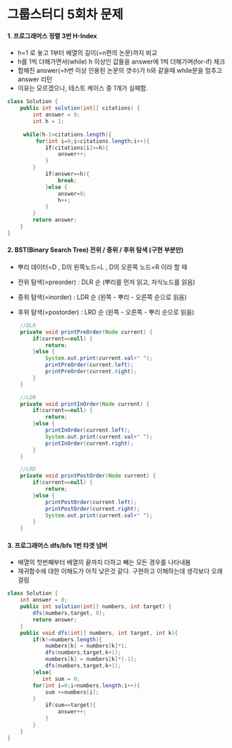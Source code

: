 # 그룹스터디 5회차 문제

#### 1. 프로그래머스 정렬 3번 H-Index

* h=1 로 놓고 1부터 배열의 길이(=n편의 논문)까지 비교
* h를 1씩 더해가면서(while) h 이상인 값들을 answer에 1씩 더해가며(for-if) 체크
* 합해진 answer(=h번 이상 인용된 논문의 갯수)가 h와 같을때 while문을 멈추고 answer 리턴
* 이유는 모르겠으나, 테스트 케이스 중 1개가 실패함.

~~~ java
class Solution {
    public int solution(int[] citations) {
        int answer = 0;
        int h = 1;
              
     while(h-1<citations.length){          
         for(int i=0;i<citations.length;i++){
            if(citations[i]>=h){
                answer++;
            }
        }
            if(answer==h){
                break;
            }else {
                answer=0;
                h++;
            }            
        }      
        return answer;              
    }
}
~~~



#### 2. BST(Binary Search Tree) 전위 / 중위 / 후위 탐색 (구현 부분만)

* 뿌리 데이터=D , D의 왼쪽노드=L , D의 오른쪽 노드=R 이라 할 때

* 전위 탐색(=preorder) : DLR 순 (뿌리를 먼저 읽고, 자식노드를 읽음)
* 중위 탐색(=inorder) : LDR 순 (왼쪽 - 뿌리 - 오른쪽 순으로 읽음)
* 후위 탐색(=postorder) : LRD 순 (왼쪽 - 오른쪽 - 뿌리 순으로 읽음)

~~~ java
	//DLR
	private void printPreOrder(Node current) {
		if(current==null) {
			return;
		}else {
			System.out.print(current.val+" ");
			printPreOrder(current.left);
			printPreOrder(current.right);
		}
	}

	//LDR
	private void printInOrder(Node current) {
		if(current==null) {
			return;
		}else {
			printInOrder(current.left);
			System.out.print(current.val+" ");
			printInOrder(current.right);
		}
	}

	//LRD
	private void printPostOrder(Node current) {
		if(current==null) {
			return;
		}else {
			printPostOrder(current.left);
			printPostOrder(current.right);
			System.out.print(current.val+" ");
		}
	}
~~~



#### 3. 프로그래머스 dfs/bfs 1번 타겟 넘버

* 배열의 첫번째부터 배열의 끝까지 더하고 빼는 모든 경우를 나타내봄
* 재귀함수에 대한 이해도가 아직 낮은것 같다. 구현하고 이해하는데 생각보다 오래 걸림

~~~ java
class Solution {
	int answer = 0;
    public int solution(int[] numbers, int target) {
        dfs(numbers,target, 0);
        return answer;
    }
    public void dfs(int[] numbers, int target, int k){
        if(k!=numbers.length){
            numbers[k] = numbers[k]*1;
            dfs(numbers,target,k+1);
            numbers[k] = numbers[k]*(-1);
            dfs(numbers,target,k+1);
        }else{
           int sum = 0;
        for(int i=0;i<numbers.length;i++){
            sum +=numbers[i];
        }
            if(sum==target){
                answer++;
            }
        }
    }
}
~~~


